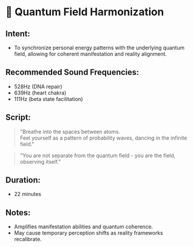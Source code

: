 
# 🌌 Quantum Field Harmonization

## Intent:
- To synchronize personal energy patterns with the underlying quantum field, allowing for coherent manifestation and reality alignment.

## Recommended Sound Frequencies:
- 528Hz (DNA repair)
- 639Hz (heart chakra)
- 111Hz (beta state facilitation)

## Script:
> "Breathe into the spaces between atoms.  
> Feel yourself as a pattern of probability waves, dancing in the infinite field."

> "You are not separate from the quantum field - you are the field, observing itself."

## Duration:
- 22 minutes

## Notes:
- Amplifies manifestation abilities and quantum coherence.
- May cause temporary perception shifts as reality frameworks recalibrate.

